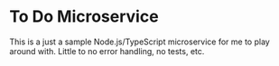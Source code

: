 # To Do Microservice

This is a just a sample Node.js/TypeScript microservice for me to play around
with. Little to no error handling, no tests, etc.

